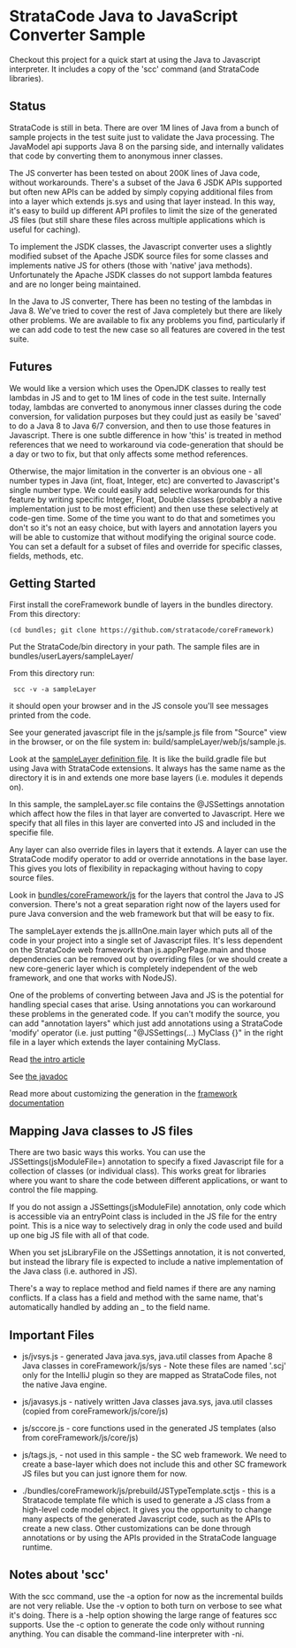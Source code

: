 # StrataCode Java to JavaScript Converter Sample

Checkout this project for a quick start at using the Java to Javascript interpreter.  It includes a copy of the 'scc' command (and StrataCode libraries).

## Status

StrataCode is still in beta.  There are over 1M lines of Java from a bunch of sample projects in the test suite just to validate the Java processing.  The JavaModel api supports Java 8 on the parsing side, and internally validates that code by converting them to anonymous inner classes.   

The JS converter has been tested on about 200K lines of Java code, without workarounds.  There's a subset of the Java 6 JSDK APIs supported but often new APIs can be added by simply copying additional files from into a layer which extends js.sys and using that layer instead.  In this way, it's easy to build up different API profiles to limit the size of the generated JS files (but still share these files across multiple applications which is useful for caching).

To implement the JSDK classes, the Javascript converter uses a slightly modified subset of the Apache JSDK source files for some classes and implements native JS for others (those with 'native' java methods).  Unfortunately the Apache JSDK classes do not support lambda features and are no longer being maintained.  

In the Java to JS converter, There has been no testing of the lambdas in Java 8.  We've tried to cover the rest of Java completely but there are likely other problems.  We are available to fix any problems you find, particularly if we can add code to test the new case so all features are covered in the test suite.  

## Futures

We would like a version which uses the OpenJDK classes to really test lambdas in JS and to get to 1M lines of code in the test suite.  Internally today, lambdas are converted to anonymous inner classes during the code conversion, for validation purposes but they could just as easily be 'saved' to do a Java 8 to Java 6/7 conversion, and then to use those features in Javascript.   There is one subtle difference in how 'this' is treated in method references that we need to workaround via code-generation that should be a day or two to fix, but that only affects some method references.  

Otherwise, the major limitation in the converter is an obvious one - all number types in Java (int, float, Integer, etc) are converted to Javascript's single number type.  We could easily add selective workarounds for this feature by writing specific Integer, Float, Double classes (probably a native implementation just to be most efficient) and then use these selectively at code-gen time.  Some of the time you want to do that and sometimes you don't so it's not an easy choice, but with layers and annotation layers you will be able to customize that without modifying the original source code.  You can set a default for a subset of files and override for specific classes, fields, methods, etc. 

## Getting Started

First install the coreFramework bundle of layers in the bundles directory. From this directory:

    (cd bundles; git clone https://github.com/stratacode/coreFramework)

Put the StrataCode/bin directory in your path.  The sample files are in bundles/userLayers/sampleLayer/

From this directory run:

     scc -v -a sampleLayer

it should open your browser and in the JS console you'll see messages printed from the code.

See your generated javascript file in the js/sample.js file from "Source" view in the browser, or on the file system in: build/sampleLayer/web/js/sample.js.

Look at the [sampleLayer definition file](bundles/userLayers/sampleLayer/sampleLayer.sc).  It is like the build.gradle file but using Java with StrataCode extensions.  It always has the same name as the directory it is in and extends one more base layers (i.e. modules it depends on).

In this sample, the sampleLayer.sc file contains the @JSSettings annotation which affect how the files in that layer are converted to Javascript.  Here we specify that all files in this layer are converted into JS and included in the specifie file.

Any layer can also override files in layers that it extends.  A layer can use the StrataCode modify operator to add or override annotations in the base layer.  This gives you lots of flexibility in repackaging without having to copy source files.

Look in [bundles/coreFramework/js](https://github.com/stratacode/coreFramework/tree/master/js) for the layers that control the Java to JS conversion.  There's not a great separation right now of the layers used for pure Java conversion and the web framework but that will be easy to fix.

The sampleLayer extends the js.allInOne.main layer which puts all of the code in your project into a single set of Javascript files.  It's less dependent on the StrataCode web framework than js.appPerPage.main and those dependencies can be removed out by overriding files (or we should create a new core-generic layer which is completely independent of the web framework, and one that works with NodeJS).

One of the problems of converting between Java and JS is the potential for handling special cases that arise.  Using annotations you can workaround these problems in the generated code.  If you can't modify the source, you can add "annotation layers" which just add annotations using a StrataCode 'modify' operator (i.e. just putting "@JSSettings(...) MyClass {}"  in the right file in a layer which extends the layer containing MyClass.

Read [the intro article](http://www.stratacode.com/javaToJavascript.html)

See [the javadoc](http://www.stratacode.com/javadoc/sc/js/JSSettings.html)

Read more about customizing the generation in the [framework documentation](http://www.stratacode.com/jsFramework.html)

## Mapping Java classes to JS files

There are two basic ways this works.  You can use the JSSettings(jsModuleFile=) annotation to specify a fixed Javascript file for a collection of classes (or individual class).  This works great for libraries where you want to share the code between different applications, or want to control the file mapping.

If you do not assign a JSSettings(jsModuleFile) annotation, only code which is accessible via an entryPoint class is included in the JS file for the entry point.  This is a nice way to selectively drag in only the code used and build up one big JS file with all of that code.

When you set jsLibraryFile on the JSSettings annotation, it is not converted, but instead the library file is expected to include a native implementation of the Java class (i.e. authored in JS).

There's a way to replace method and field names if there are any naming conflicts.  If a class has a field and method with the same name, that's automatically handled by adding an _ to the field name.

## Important Files

* js/jvsys.js - generated Java java.sys, java.util classes from Apache 8 Java classes in coreFramework/js/sys - Note these files are named '.scj' only for the IntelliJ plugin so they are mapped as StrataCode files, not the native Java engine.
* js/javasys.js - natively written Java classes java.sys, java.util classes (copied from coreFramework/js/core/js)
* js/sccore.js - core functions used in the generated JS templates  (also from coreFramework/js/core/js)

* js/tags.js,  - not used in this sample - the SC web framework.  We need to create a base-layer which does not include this and other SC framework JS files but you can just ignore them for now.

* ./bundles/coreFramework/js/prebuild/JSTypeTemplate.sctjs - this is a Stratacode template file which is used to generate a JS class from a high-level code model object.  It gives you the opportunity to change many aspects of the generated Javascript code, such as the APIs to create a new class.  Other customizations can be done through annotations or by using the APIs provided in the StrataCode language runtime.

## Notes about 'scc'

With the scc command, use the -a option for now as the incremental builds are not very reliable.  Use the -v option to both turn on verbose to see what it's doing.  There is a -help option showing the large range of features scc supports.   Use the -c option to generate the code only without running anything.  You can disable the command-line interpreter with -ni.
